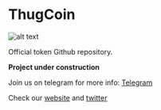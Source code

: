 # ThugCoin

![alt text](https://github.com/THUGCOIN/ThugCoin/blob/master/Banner.jpg "ThugCoin Banner")


Official token Github repository.

**Project under construction**


Join us on telegram for more info: [Telegram](https://t.me/THUGCOIN)

Check our [website](http://thugcoin.cash) and [twitter](https://twitter.com/THUGCOIN)


